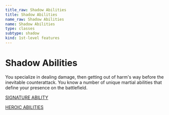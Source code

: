 ```yaml
---
title_raw: Shadow Abilities
title: Shadow Abilities
name_raw: Shadow Abilities
name: Shadow Abilities
type: classes
subtype: shadow
kind: 1st-level features
---
```


# Shadow Abilities

You specialize in dealing damage, then getting out of harm's way before the inevitable counterattack. You know a number of unique martial abilities that define your presence on the battlefield.

[SIGNATURE ABILITY](./Signature%20Ability/Signature%20Ability.md)

[HEROIC ABILITIES](./Heroic%20Abilities/Heroic%20Abilities.md)
